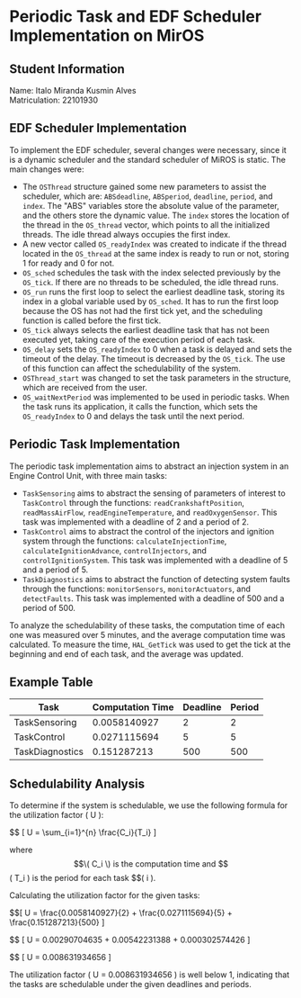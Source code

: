 # Periodic Task and EDF Scheduler Implementation on MirOS

## Student Information

Name: Italo Miranda Kusmin Alves  
Matriculation: 22101930

## EDF Scheduler Implementation
To implement the EDF scheduler, several changes were necessary, since it is a dynamic scheduler and the standard scheduler of MiROS is static. The main changes were:
- The `OSThread` structure gained some new parameters to assist the scheduler, which are: `ABSdeadline`, `ABSperiod`, `deadline`, `period`, and `index`. The "ABS" variables store the absolute value of the parameter, and the others store the dynamic value. The `index` stores the location of the thread in the `OS_thread` vector, which points to all the initialized threads. The idle thread always occupies the first index.
- A new vector called `OS_readyIndex` was created to indicate if the thread located in the `OS_thread` at the same index is ready to run or not, storing 1 for ready and 0 for not.
- `OS_sched` schedules the task with the index selected previously by the `OS_tick`. If there are no threads to be scheduled, the idle thread runs.
- `OS_run` runs the first loop to select the earliest deadline task, storing its index in a global variable used by `OS_sched`. It has to run the first loop because the OS has not had the first tick yet, and the scheduling function is called before the first tick.
- `OS_tick` always selects the earliest deadline task that has not been executed yet, taking care of the execution period of each task.
- `OS_delay` sets the `OS_readyIndex` to 0 when a task is delayed and sets the timeout of the delay. The timeout is decreased by the `OS_tick`. The use of this function can affect the schedulability of the system.
- `OSThread_start` was changed to set the task parameters in the structure, which are received from the user.
- `OS_waitNextPeriod` was implemented to be used in periodic tasks. When the task runs its application, it calls the function, which sets the `OS_readyIndex` to 0 and delays the task until the next period.
  
## Periodic Task Implementation
The periodic task implementation aims to abstract an injection system in an Engine Control Unit, with three main tasks:
- `TaskSensoring` aims to abstract the sensing of parameters of interest to `TaskControl` through the functions: `readCrankshaftPosition`, `readMassAirFlow`, `readEngineTemperature`, and `readOxygenSensor`. This task was implemented with a deadline of 2 and a period of 2.
- `TaskControl` aims to abstract the control of the injectors and ignition system through the functions: `calculateInjectionTime`, `calculateIgnitionAdvance`, `controlInjectors`, and `controlIgnitionSystem`. This task was implemented with a deadline of 5 and a period of 5.
- `TaskDiagnostics` aims to abstract the function of detecting system faults through the functions: `monitorSensors`, `monitorActuators`, and `detectFaults`. This task was implemented with a deadline of 500 and a period of 500.

To analyze the schedulability of these tasks, the computation time of each one was measured over 5 minutes, and the average computation time was calculated. To measure the time, `HAL_GetTick` was used to get the tick at the beginning and end of each task, and the average was updated.

## Example Table

| Task             | Computation Time | Deadline | Period |
|------------------|------------------|----------|--------|
| TaskSensoring    | 0.0058140927     | 2        | 2      |
| TaskControl      | 0.0271115694     | 5        | 5      |
| TaskDiagnostics  | 0.151287213      | 500      | 500    |

## Schedulability Analysis
To determine if the system is schedulable, we use the following formula for the utilization factor \( U \):

$$ \[ U = \sum_{i=1}^{n} \frac{C_i}{T_i} \]

where $$\( C_i \) is the computation time and $$\( T_i \) is the period for each task $$\( i \).

Calculating the utilization factor for the given tasks:

$$\[ U = \frac{0.0058140927}{2} + \frac{0.0271115694}{5} + \frac{0.151287213}{500} \]

$$ \[ U = 0.00290704635 + 0.00542231388 + 0.000302574426 \]

$$ \[ U = 0.008631934656 \]

The utilization factor \( U = 0.008631934656 \) is well below 1, indicating that the tasks are schedulable under the given deadlines and periods.
